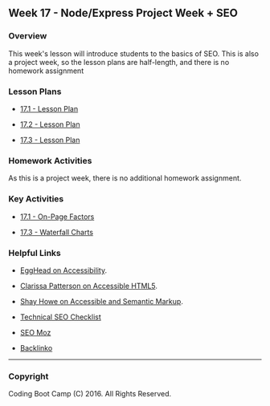 ## Week 17 - Node/Express Project Week + SEO

### Overview

This week's lesson will introduce students to the basics of SEO. This is also a project week, so the lesson plans are half-length, and there is no homework assignment

### Lesson Plans

* [17.1 - Lesson Plan](1-Class-Content/17.1/17.1-LessonPlan.md)

* [17.2 - Lesson Plan](1-Class-Content/17.2/17.2-LessonPlan.md)

* [17.3 - Lesson Plan](1-Class-Content/17.3/17.3-LessonPlan.md)

### Homework Activities

As this is a project week, there is no additional homework assignment.

### Key Activities

* [17.1 - On-Page Factors](1-Class-Content/17.1/Activities/1-On-Page-Factors/Solutions)

* [17.3 - Waterfall Charts](1-Class-Content/17.3/Activities/1-Waterfall-Charts)

### Helpful Links

* [EggHead on Accessibility](https://egghead.io/courses/start-building-accessible-web-applications-today).

* [Clarissa Patterson on Accessible HTML5](http://www.clarissapeterson.com/2012/11/html5-accessibility/).

* [Shay Howe on Accessible and Semantic Markup](http://learn.shayhowe.com/advanced-html-css/semantics-accessibility/).

* [Technical SEO Checklist](https://moz.com/blog/technical-site-audit-for-2015)

* [SEO Moz](https://moz.com/)

* [Backlinko](http://backlinko.com/)

- - -

### Copyright

Coding Boot Camp (C) 2016. All Rights Reserved.
